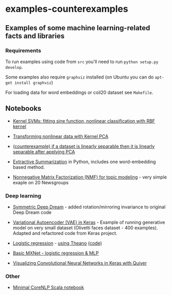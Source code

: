 # examples-counterexamples

## Examples of some machine learning-related facts and libraries

### Requirements
To run examples using code from `src` you'll need to run `python setup.py develop`. 

Some examples also require `graphviz` installed (on Ubuntu you can do `apt-get install graphviz`) 

For loading data for word embeddings or coil20 dataset see `Makefile`.

## Notebooks

* [Kernel SVMs: fitting sine function, nonlinear classification with RBF kernel](
https://github.com/lambdaofgod/examples-counterexamples/blob/master/notebooks/Kernel%20SVMs.ipynb)

* [Transforming nonlinear data with Kernel PCA](
https://github.com/lambdaofgod/examples-counterexamples/blob/master/notebooks/Kernel%20PCA.ipynb)

* [(counterexample) if a dataset is linearly separable then it is linearly separable after applying PCA](https://github.com/lambdaofgod/examples-counterexamples/blob/master/notebooks/Separable%20data%20PCA%20nonseparable.ipynb)

* [Extractive Summarization](https://github.com/lambdaofgod/examples-counterexamples/blob/master/notebooks/text_mining/Extractive_Summarization.ipynb) in Python, includes one word-embedding based method.

* [Nonnegative Matrix Factorization (NMF) for topic modeling](https://github.com/lambdaofgod/examples-counterexamples/blob/master/notebooks/text_mining/NMF%20for%20topic%20modeling.ipynb) - very simple exaple on 20 Newsgroups 

### Deep learning 

* [Symmetric Deep Dream](https://github.com/lambdaofgod/examples-counterexamples/blob/master/notebooks/neural_nets/deepdream_symmetric.ipynb) - added rotation/mirroring invariance to original Deep Dream code

* [Variational Autoencoder (VAE) in Keras](https://colab.research.google.com/drive/1iQ4rX3Xr2YJpaMlO_98XldvRGCPZESRA) - Example of running generative model on very small dataset (Olivetti faces dataset - 400 examples). Adapted and refactored code from Keras project.

* [Logistic regression](https://en.wikipedia.org/wiki/Logistic_regression) - [using Theano](https://github.com/lambdaofgod/examples-counterexamples/blob/master/notebooks/neural_nets/Logistic%20Regression%20with%20Theano.ipynb) [(code)](https://github.com/lambdaofgod/examples-counterexamples/blob/master/src/neural_nets/theano/logistic_regression.py)  

* [Basic MXNet - logistic regression & MLP](https://github.com/lambdaofgod/examples-counterexamples/blob/master/notebooks/neural_nets/MXNet%20basics.ipynb)

* [Visualizing Convolutional Neural Networks in Keras with Quiver](https://github.com/lambdaofgod/examples-counterexamples/blob/master/notebooks/neural_nets/Keras%20CNN%20visualization%20with%20Quiver.ipynb)

### Other

* [Minimal CoreNLP Scala notebook](https://github.com/lambdaofgod/examples-counterexamples/blob/master/notebooks/CoreNLP.ipynb)
